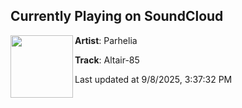 ## Currently Playing on SoundCloud

[<img align="left" width="100" src="https://i1.sndcdn.com/artworks-eJUTtyrkct8Mv9xW-VH7voA-t500x500.png">](https://soundcloud.com/parhelia/altair-85)

**Artist**: Parhelia 

**Track**: Altair-85

Last updated at 9/8/2025, 3:37:32 PM
